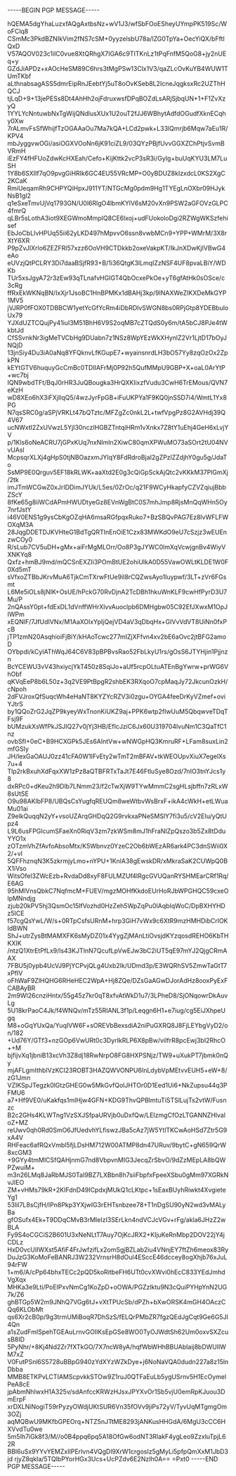 -----BEGIN PGP MESSAGE-----

hQEMA5dgYhaLuzxfAQgAxtbsNz+wV1J3/wfSbFOoESheyUYmpPK519Sc/WoFClq8
CSmMc3PkdBZNIkVim2fNS7cSM+0yyzelsbU78a/lZG0TpYa+OecYiQX/bFftIQxD
V57AQOV023c1ilC0vue8XtQRhgX7IGA6c9TITKnLz1tPqFnfM5QoG8+jy2nUEq+y
GZdJiAPDz+xAOcHeSM89C6hrs3tMgPSw13Clx1V3/qaZLcOvKuYB4WUW1TUmTKbf
aLthnabsagASS5dmrEipRnJEebtYj5uT8oOvKSeb8L2IcneJqgksxRc2UZThHQCJ
tjLqD+9+13jePESs8Dt4AhHh2ojFdruxwsfDPqBOZdLsARjSjbqUN+1+F1ZvXzyQ
1YYLYcNntuwbNxTgWijQNdlusXUx1U2ouT2fJJ6WBhytAdfdOGudfXknECqhy0Xw
7rALmvFsSfWhijfTzOGAAaOu7Ma7kQA+LCd2pwk+L33lQmrjb6Mqw7aEu1R/KPV4
mbJyggvwOGi/asiOGXVOoNn6jK91ciZL9/03QYzPBjfUvvGGXZChPtjvSvmBVRmH
iEzFY4fHFUoZdwKcHXEah/Cefo+KijKttk2vcP3sR3i/GyIg+buUqKYU3LM7LuSH
1Y8b6SXIIf7qO9pvgGiHRIk6GC4EU55VRcMP+O0yBDUZ8kIzxdcL0KS2XgC2KCaK
RmiUeqamRh9CHPYQiHpxJ911YT/NTGcMg0pdm9Hg1TYEgLnOXbr09HJykNsB1gl2
q1eSxeTmvUjVq1793GN/U0l6RlgO4lbmKYlV6sM20vXn9PSW2aGFOVzGLPC4fmrQ
qLBr5sLothA3iot9XEGWmoMmpIQ8CE6lxoj+udFUokoloDgi2RZWgWKSzfehisef
EbJoCbLIvHPUq55ii62yLKD497hMpvvO6ssn8vwbMCn9+YPP+WMrM/3X8rXtY6XR
P9pZvJIXrlo6ZEZFRl57xzz6OoVH9CTDkkb2oxeVakpKT/IkJnXDwKjIVBwG4eAo
eUVzjQtPCLRY3Di7daaBSjfR93+B/1i36QtgK3lLmqIZzNSF4UF8pvaLBiY/WDKb
TUr5xsJgyA72r3zEw93qTLnafvHGIGT4QbOcxePkOe+yT6gfAtHk0sOSce/c3cRg
ffRxEkWKNqBN/IxXjr1JsoBC1HnBPMKx1dBAHj3kp/9lNAXWeZIKXDeMkGYP1MV5
jVJRP0fFOX0TDBBCW1yetYcGfYcRm4iDbRDlvSWGN8bs0RPjGtp8YDEBbuloUx79
YJXdUZTCQujPy41iuI3M51BhH6V9S2oqMB7cZTQdS0y6m/tA5bCJ8PJe4tWkbtJd
CfSSvnkNr3igMeTVCbHg9DUabn7z1NSz8WpYEzWkXHynlZ2Vr1LjtD17bOyJNQjD
13jnSiy4Du3iA0aNq8YFQknvLfKGupE7+wyainsnrdLH3bO57Yy8zqOzOx2ZpkPN
kEYtGTV6huquyGcCmBc0TDIIAFrMj0P92h5QufMMpU9GBP+X+oaL0ArYtP+wc7bj
IQN9wbdTFt/BqJ0rHR3JuQBougka3HrQXKlixzfVudu3CwH6TrEMous/QVN7eKzH
wD8XEo6hX3iFXjIlqQ5/4wzJyrFpGB+iFuUKPYa1F9KQ0jnSSD7i4/WmtL1Yx8PG
N7qsSRC0g/aSPjVRKLt47bQTztc/MFZgZc0nkL2L+twfVpgPz8G2AVHdj39Q4V67
ucNWxtl2ZxUVwzL5YjI30nczIHGBZTntqiHRm1vXnkx7Z8tY1uEhj4GeH6xLvjYV
p/1Kls6oNeACRU7jGPxKUq7nxNlmIn2XiwC80qmXPWuMO73aSOrt2tU04NVvUAsl
McpsqrXLXj4gHpS0tjNBOazxmJYIqY8FdRdroBjaI2gZPzlZZdjhY0gu5g/JdaTo
SsMP9E0Qrguv5EF18kRLWK+aaXtd2E0g3cQiGpSckAjQtc2vKKkM37PlGmXj/2tk
imJTmWCGwZ0xJrIDDimJYUk/L5es/0ZrOc/q21F9WCyHkapfyCZVZqiujBbbZScY
8fKe65g8iiWCdAPmHWUDtyeGz8EVnWgBtC0S7mhJmp8RjsMnQqWHn5Oy7nrfJstY
i46V0ENS1g9ysCbKgOZqHA6msaRGfpqxRuko7+BzSBQvPAG7Ez8lvWFLFWOXqM3A
28JqgDDETDJKVHteG1BdTgQRTInEnOiE1Czx83MWKdO9eU7cSzjz3wEUEnzwCOy0
R/sLub7CV5uDH+gMx+aiFrMgMLOrr/Oo8P3gJYWC0lmXqVcwjgnBv4WiyVXNKYq8
Qxfz+hmBJ9md/mQCSnEXZIi3POmBtUE2ohiUlkA0D55VawOWLtKLDE1W0F0Xd5mT
sVfxoZTBbJKrvMuA6TjkCmTXrwFtUe9il8rCQZwsAyo1Iuypwf/3LT+zVr6FGsmt
L6Me5iOLs8jNIK+OsUE/hPckG70RvDjnA2TcDBh1hkuWnKLF9cwHfPyrD3U7Mu/P
2nQAssY0pt+fdExDL1dVnffWHrXlvvAuoclpb6DMHgbw05C92EfJXwxM1OpJIWPm
xEQNlF/7JfUdIVNx/M1AaXOlxYpIjQejVD4aV3qDbqHx+GIVvVdVT8UiNn0fxPcB
jTP1zmN20AsqhioiFjBiY/kHAoTcwc277mIZjXFfvn4xv2bE6aOvc2jtBFG2amoD
OYbpdi/kCylAThWqJ64C6V83pBPBvsRao52FbLkyU1rs/gOsS6JTYHjin1Pjjnzn
BcYCEWU3vV43hxiycjYkT450z8SqiJo+aUf5rcpOLtuATEnBgYwrw+prWG6VhObf
qKVqEeP8b6L50z+3q2VE9PtBpgR2shbEK3RXqoO7cpMaqJy72JkcunOzkH/cNpoh
2dFVJroxQfSuqcWh4eHaNT8KYZYcRZV3i0zgu+OYGA4feeDrKyVZmef+oviYJtrS
by1QQoZrG2JqZP9kyeyWxTnonKiUKZ9aj+PPK6wtp2fIwUuM5QbqwveTDqTFsj9F
bUMzukXsWfPkJSJIQ27v0jYj3HB/EfIcJziC6Jx60U319704lvuNm1C3QaTfC1nz
ovbSfI+0eC+B9HCXGPk5JEs6AIntVw+wNWGpHQ3KmruRF+LFam8suxLin2mfGSIy
JH/lexGaOAUJ0zz41cFA0W1IFvEty2wTmT2mBFAV+tkWEOUpvXiuX7egelXs7u+4
Tlp2rkBxuhXdFqxXW1zPz8aQTBFRTxTaJt7E46FtluSye8Ozd/7nIO3tnYJcs1y8
dxRPc0+dKeu2h9Dlb7LNmm23/f2cTwXjW9TYwMmmC2sgHLsjbffn7zRLxW8sUtSE
O9u98AKlbFP8/UBQsCsYugfqREUQm8weWtbvWsBrxF+ikA4cWkH+etLWuaMu01ai
Z9elkQuqqN2yY+vsoUZArqGHDqQ2G9rvkxaPNeSMSlY7fi3u5/cV2EIu/yQtUpz4
L9L6usFPGlcumSFaeXn0RiqV3zm7zkWSm8mJ1hFraNIZpQszo3b5Zx8tDduYYO1x
zOTzmVhZfAvfoAbsoMtx/K5Wbnvz0YzeC2Ob6bWEzAR6ark4PC3dnSWii0X2/+vl
5QFFhznqN3K5zkrmjyLmo+nYPU+1KnlA38gEwskDR/xMkraSaK2CUWpQ0BX1iVso
WitsOfel3ZWcEzb+RvdaDd8xyF8FULMZUf4IRgcGVUQanRYSHMEarCRf1Rq/E6AG
95hMlVnsQbkC7NqfmcM+FUEV/mgzMOHfKkdoEUrHoRJbWPGHQC59cxeOlpMNndjg
zjub20kPV5hj3QsmOc15lfVozhd0HzZeh5WpZqPu0IAqbIqWoC/DpBXHYHDz5ICE
f57cgQsYwL/W/s+0RTpCsfsURnM+hrp3GiH7vWx9c6XtR9mzHMHDibCrlOKIdBWN
ShJ+utrZysBtMAMXFK6sMyDZ01x4YygZjMAnLtiOvsjdKYzqosdREHO6KbTHKXIK
/ntzQ1XtrEtPfLx9/ls43KJTInN7QcufLpVwEJw3bC2iUT5qE97mYJ2QjgCRmAAX
7FBU5j0ypb4UcVJ9PjYCPvjQLg4Uxb2Ik/UDmd3p/E3WQRhSV5ZmwTaGtT7xPflV
oFhWaF9ZlHQHG6RHeHEC2WpA+Hj8ZQe/DZsGaAGwDJorAdHz8ooxPyExFCABAyBR
2m9Wl26cnziHntx/55g45z7kr0qT8xfvAtWkD1u7/3LPheD8/SjONqowrDkAuvLg
5U18krPaoC4Jk/f4WNQv/mTz55RIANL3f1p/Leqgn6H1+e7iug/cg5EiJXhpeUgq
M8+oGqYUxQa/YuqIVW6F+sOREVbBexsdiA2niPuGXRQ8J8FjLEYbgVyD2/on/182
+Ud76Y/GTf3+nzGOp6VwURt0c3DyrIkRLP6X8pBw/viIfrR8pcEwj3bI2RhcO++M
bjfijvXq1jbniB13xcVh3Z8dj18RwNrpO8FG8HXPSNjz/TW9+uXukPT7jbmk0nQy
mjAFLgmIthbIVzKCI23ROBT3HAZQWVONPU6InLdybVpMEtvvEUH5+eW+8/zG1Jmn
VZIKSpJTegzk0lGtzGHEG0w5MkGvfQolJHTOr0D1Eed1Ui6+NkZupsu44q3PFMU6
a7+Hf9VE0/uKakfqs1mIHjw4GFN+KDG9ThvQPBlmtuTiSTSlLujTs2vtW/Fusnzc
B2c2GHs4KLWTng1VzSXJSfpaURVjb0uDxfQw/LEIzmgCfOzLTGANNZHlvaloZ+MZ
reUwv0qh0Rd0SmO6JfUedvhYLfiswzJBa5cAz7jW5YtlTKCwAoHSd7Ztr5G9xA4V
RHFeac6afRQxVmbl5fjLDsHM712W00ATMP8dn47URuv/9bytC+gN659QrW8xcGM3
+9GYy4tmMlCSfQAHjnmG7nd8VbpvnMIG3JecqZrSbvO/9dZzMEpLA8bQWPZwuiM+
m3n26LMq8JaRbMJS0TaI9BZ7LXBbn8h7siiFbpfxFpeeXSbu0gMm97XGRkNvJIEO
ZM+vHMs79kR+2KIFdnD49ICpdxjMUkQ1cLKtpc+1sEaxBUyhRiwkt4XvgieteYg1
53lil7L8sCjfH/IPn8Pkp3YXjwIG3rEHTsnbzee78+T1nDgSU90yN2wd3vMALyBa
gfOSufx4Ek+T9DDqCMvB3rMIeIzI3SErLkn4ndVCJcVGv+rFg/akla6JHzZ2wBLA
Fy9S4oCGCiS2B601U3xNeNLtT7Auy7OjKcJRX2+KIjuKeRnMbp2DOV22jY4jCDLz
HxD0vcUIIWXst5AfiF4FrJwfzifLx2omSgjBZLab2iu4VNnjEY7ftZh6meox83Ry
DuJzG3KoMoFeBANRJ3W232VrnsrH8dOul4ESccE46dccey8ogXhjb76xJuL94rFW
1+m6/A/cPp64bhxTECc2pQD5koRitbeFH6UTt0cvXWvi0hEcC833YEdJmhdVgXqx
MHKa3e9Lti/PoEIPxvNmCg1KoZpD+oOWA/PGZzlktu9N3cQuiPYHpYnN2UG7k/Z6
ghBTGp5W2m9JNhQ7VGg6tJ+vXtTPUcSb/dPZh+bXwORSK4mGH4OAczCQq6KLObMt
qs6Xr2cB0p/9g3trmUMiBoqR7DhSzS/fELQrPMbZR7fgzQEdJgCqt9Ge6G5Jl4Qn
a1sZudFmISpehTGEAuLrnvGOIlKsEpGSe8WO0TyOJWdtSh62Um0oxvSXZcusB8ID
5PyNhr/+8Kj4Nd2Zr7fXTkGO/7X7ncW8yA/hqfWbWHhBBUAbIaij8bDWUIlWM7xZ
V0FutPSnl6S5728uBBpG940zYdXYzWZkDye+j6NoNaVQA0dudn227a8z15lnDbba
MMB8ETKPvLCTIAMScpvkkSTOw9Z1ruJ0QTFaEuLb5ygUSrnv5H1EcOymelPeA8cE
jpAbmNhIwxH1A325v/sdAnfccKRWzHJsxJPYXvOr1Sb5vjU0emRpKJuou3DmErpF
xrDXLNiNogiT59rPyzyOWdjUKtSUR6Vn35fOVv9jiPs72yV/TyvUqMTgmgOm3OZj
aqMQBwU9MKfbGPEOrq+NTZ5nJTtME8293jANKusHHGdA/6MgU3cCC6HXVvdTu0we
5m5Ih7iGk8f3/M//o0B4ppq6pq5A18OfGw6odNT3RlakF4ygLeo9ZzxluTpjL62R
BBl6uSx9YYvYEMZxIIPErIvn4VQgDl9XrW1crgosIz5gMyLi5pfpQmXxM1JbD3jd
rjyZ8qkIa/5TQlbPYorHGx3Ucs+UcPZdv6E2NzIh0A==
=Pxt0
-----END PGP MESSAGE-----

